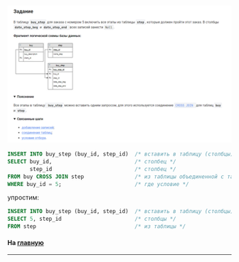 

<img src="../art/2.5.7.task.png" alt="solution" >

```sql 
INSERT INTO buy_step (buy_id, step_id)  /* вставить в таблицу (столбцы) */
SELECT buy_id,                          /* столбец */
       step_id                          /* столбец */
FROM buy CROSS JOIN step                /* из таблицы объединенной с таблицей */
WHERE buy_id = 5;                       /* где условие */
```
упростим:
```sql
INSERT INTO buy_step (buy_id, step_id)  /* вставить в таблицу (столбцы) */
SELECT 5, step_id                       /* столбцы */
FROM step                               /* из таблицы */
```

#### На [главную](https://github.com/BEPb/stepik_sql#readme)

---


